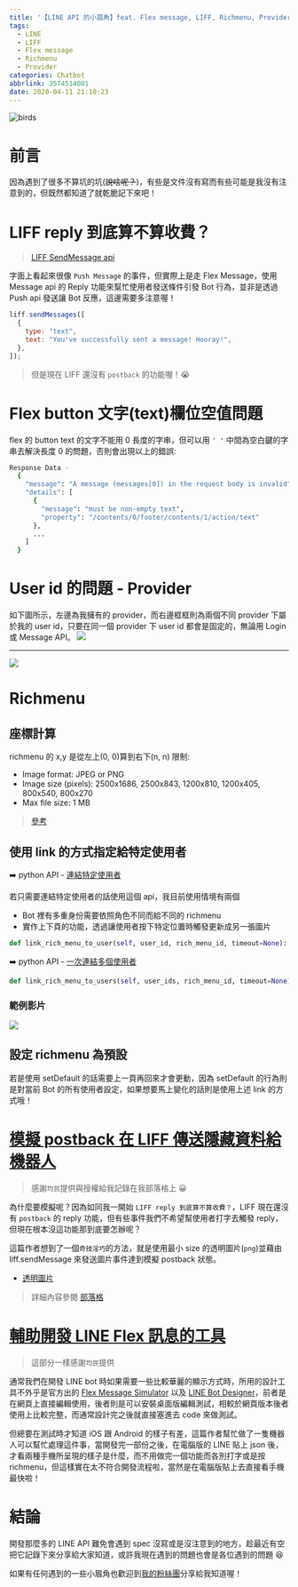 ```yaml
---
title: '【LINE API 的小眉角】feat. Flex message, LIFF, Richmenu, Provider'
tags:
  - LINE
  - LIFF
  - Flex message
  - Richmenu
  - Provider
categories: Chatbot
abbrlink: 3574514001
date: 2020-04-11 21:10:23
---
```


![birds](https://i.imgur.com/HHj7c5Kl.jpg)

# 前言

因為遇到了很多不算坑的坑(~~說啥呢？~~)，有些是文件沒有寫而有些可能是我沒有注意到的，但既然都知道了就乾脆記下來吧！

# LIFF reply 到底算不算收費？

> [LIFF SendMessage api](https://developers.line.biz/en/docs/liff/developing-liff-apps/#developing-a-liff-app)

字面上看起來很像 `Push Message` 的事件，但實際上是走 Flex Message，使用 Message api 的 Reply 功能來幫忙使用者發送條件引發 Bot 行為，並非是透過 Push api 發送讓 Bot 反應，這邊需要多注意喔！

```javascript
liff.sendMessages([
  {
    type: "text",
    text: "You've successfully sent a message! Hooray!",
  },
]);
```

<!-- more -->

> 但是現在 LIFF 還沒有 `postback` 的功能喔！😭

# Flex button 文字(text)欄位空值問題

flex 的 button text 的文字不能用 0 長度的字串，但可以用 `' '` 中間為空白鍵的字串去解決長度 0 的問題，否則會出現以上的錯誤:

```bash
Response Data -
  {
    "message": "A message (messages[0]) in the request body is invalid",
    "details": [
      {
        "message": "must be non-empty text",
        "property": "/contents/0/footer/contents/1/action/text"
      },
      ...
    ]
  }
```

# User id 的問題 - Provider

如下圖所示，左邊為我擁有的 provider，而右邊框框則為兩個不同 provider 下屬於我的 user id，只要在同一個 provider 下 user id 都會是固定的，無論用 Login 或 Message API。
![](https://i.imgur.com/gqRltSU.png)

---

![](https://i.imgur.com/8rXmRy7.png)

# Richmenu

## 座標計算

richmenu 的 x,y 是從左上(0, 0)算到右下(n, n)
限制:

- Image format: JPEG or PNG
- Image size (pixels): 2500x1686, 2500x843, 1200x810, 1200x405, 800x540, 800x270
- Max file size: 1 MB

> [參考](https://developers.line.biz/en/docs/messaging-api/using-rich-menus/#creating-a-rich-menu-using-the-messaging-api)

## 使用 link 的方式指定給特定使用者

➡️ python API - [連結特定使用者](https://github.com/line/line-bot-sdk-python/blob/master/linebot/api.py#L640)

若只需要連結特定使用者的話使用這個 api，我目前使用情境有兩個

- Bot 裡有多重身份需要依照角色不同而給不同的 richmenu
- 實作上下頁的功能，透過讓使用者按下特定位置時觸發更新成另一張圖片

```python
def link_rich_menu_to_user(self, user_id, rich_menu_id, timeout=None):
```

➡️ python API - [一次連結多個使用者](https://github.com/line/line-bot-sdk-python/blob/master/linebot/api.py#L661)

```python
def link_rich_menu_to_users(self, user_ids, rich_menu_id, timeout=None):
```

### 範例影片

![](https://i.imgur.com/nFA7A7p.gif)

## 設定 richmenu 為預設

若是使用 setDefault 的話需要上一頁再回來才會更動，因為 setDefault 的行為則是對當前 Bot 的所有使用者設定，如果想要馬上變化的話則是使用上述 link 的方式哦！

# [模擬 postback 在 LIFF 傳送隱藏資料給機器人](https://taichunmin.idv.tw/blog/2020-04-07-line-liff-send-hidden-data.html)

> 感謝`均民`提供與授權給我記錄在我部落格上 😀

為什麼要模擬呢？因為如同我一開始 `LIFF reply 到底算不算收費？`，LIFF 現在還沒有 `postback` 的 reply 功能，但有些事件我們不希望幫使用者打字去觸發 reply，但現在根本沒這功能那到底要怎辦呢？

這篇作者想到了一個`奇技淫巧`的方法，就是使用最小 size 的透明圖片(`png`)並藉由 liff.sendMessage 來發送圖片事件達到模擬 postback 狀態。

- [透明圖片](https://i.imgur.com/WN88L3I.png)

> 詳細內容參閱 [部落格](https://taichunmin.idv.tw/blog/2020-04-07-line-liff-send-hidden-data.html#yun-zuo-yuan-li)

# [輔助開發 LINE Flex 訊息的工具](https://taichunmin.idv.tw/blog/2020-04-06-line-devbot.html)

> 這部分一樣感謝`均民`提供

通常我們在開發 LINE bot 時如果需要一些比較華麗的顯示方式時，所用的設計工具不外乎是官方出的 [ Flex Message Simulator](https://developers.line.biz/flex-simulator/) 以及 [LINE Bot Designer](https://developers.line.biz/en/services/bot-designer/)，前者是在網頁上直接編輯使用，後者則是可以安裝桌面版編輯測試，相較於網頁版本後者使用上比較完整，而通常設計完之後就直接塞進去 code 來做測試。

但總要在測試時才知道 iOS 跟 Android 的樣子有差，這篇作者幫忙做了一隻機器人可以幫忙處理這件事，當開發完一部份之後，在電腦版的 LINE 貼上 json 後，才看兩種手機所呈現的樣子是什麼，而不用做完一個功能而各別打字或是按 richmenu，但這樣實在太不符合開發流程啦，當然是在電腦版貼上去直接看手機最快啦！

# 結論

開發那麼多的 LINE API 難免會遇到 spec 沒寫或是沒注意到的地方，趁最近有空把它記錄下來分享給大家知道，或許我現在遇到的問題也會是各位遇到的問題 😆

如果有任何遇到的一些小眉角也歡迎到[我的粉絲團](https://www.facebook.com/nijiatw)分享給我知道喔！
